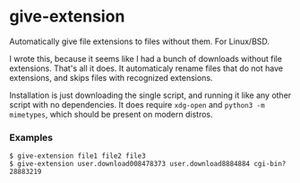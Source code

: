 # give-extension
Automatically give file extensions to files without them.  For Linux/BSD. 

I wrote this, because it seems like I had a bunch of downloads without file extensions.  That's all it does. It automaticaly rename files that do not have extensions, and skips files with recognized extensions. 

Installation is just downloading the single script, and running it like any other script with no dependencies.   It does require `xdg-open` and `python3 -m mimetypes`, which should be present on modern distros. 

### Examples
`$ give-extension file1 file2 file3`    
`$ give-extension user.download008478373 user.download8884884 cgi-bin?28883219`
